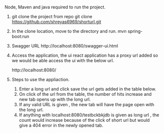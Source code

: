Node, Maven and java required to run the project. 

1. git clone the project from repo
    git clone https://github.com/shreyas6969/shorturl.git

2. In the clone location, move to the directory and run. 
   mvn spring-boot:run

3. Swagger URL 
     http://localhost:8080/swagger-ui.html

4. Access the application, the ui react application has a proxy url added so we would be  able access the ui with the below url. 

     http://localhost:8080/

5. Steps to use the appliaction.
   1. Enter a long url and click save the url gets added in the table below.
   2. On click of the url from the table, the number of hits increase and new tab opens up with the long url.
   3. If any valid URL is given , the new tab will have the page open with the long url.
   4. If anything with localhost:8080/testbckbkjdb is given as long url , the count would increase because of the click of short url but would give a 404 error in the newly opened tab.        